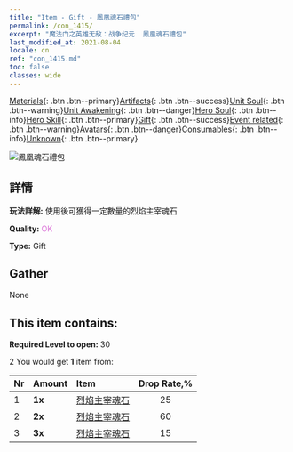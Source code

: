```yaml
---
title: "Item - Gift - 鳳凰魂石禮包"
permalink: /con_1415/
excerpt: "魔法门之英雄无敌：战争纪元  鳳凰魂石禮包"
last_modified_at: 2021-08-04
locale: cn
ref: "con_1415.md"
toc: false
classes: wide
---
```

 [Materials](/ItemsCN/){: .btn .btn--primary}[Artifacts](/ItemsCN/Artifacts/){: .btn .btn--success}[Unit Soul](/ItemsCN/UnitSoul/){: .btn .btn--warning}[Unit Awakening](/ItemsCN/UnitAwakening/){: .btn .btn--danger}[Hero Soul](/ItemsCN/HeroSoul/){: .btn .btn--info}[Hero Skill](/ItemsCN/HeroSkill/){: .btn .btn--primary}[Gift](/ItemsCN/Gift/){: .btn .btn--success}[Event related](/ItemsCN/Events/){: .btn .btn--warning}[Avatars](/ItemsCN/Avatars/){: .btn .btn--danger}[Consumables](/ItemsCN/Consumables/){: .btn .btn--info}[Unknown](/ItemsCN/Unknown/){: .btn .btn--primary}

 ![鳳凰魂石禮包](/images/t/i_907028.png)

## 詳情
 **玩法詳解:** 使用後可獲得一定數量的烈焰主宰魂石

 **Quality:** <span style="color: #DA70D6">OK</span>

 **Type:** Gift

## Gather

  None

## This item contains:

 **Required Level to open:** 30

 2 You would get **1** item  from:

  | Nr | Amount |     Item    | Drop Rate,% |
  |:---|:-------|:------------|:---------:|
  | 1 |  **1x** | [烈焰主宰魂石](/cn/Items/unt_348/) | 25 | 
  | 2 |  **2x** | [烈焰主宰魂石](/cn/Items/unt_348/) | 60 | 
  | 3 |  **3x** | [烈焰主宰魂石](/cn/Items/unt_348/) | 15 | 
